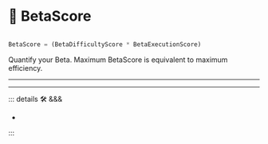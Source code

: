 
# 🔷 <beta>BetaScore</beta>

```py

BetaScore = (BetaDifficultyScore * BetaExecutionScore)

```

Quantify your Beta. Maximum BetaScore is equivalent to maximum efficiency.

---

<!-- =================================================== -->
<!-- =================================================== -->
<!-- =================================================== -->
<!-- =================================================== -->
<!-- =================================================== -->
---

<!-- =================================================== -->
<!-- =================================================== -->
<!-- =================================================== -->
<!-- =================================================== -->
<!-- =================================================== -->
::: details 🛠 <dev>&&&</dev>

-

:::

